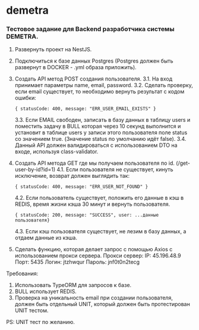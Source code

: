 # demetra

### Тестовое задание для Backend разработчика системы DEMETRA.

1. Развернуть проект на NestJS.
2. Подключиться к базе данных Postgres (Postgres должен быть развернут в DOCKER - .yml образа приложить).

3. Создать API метод POST создания пользователя.
   3.1. На вход принимает параметры name, email, password.
   3.2. Сделать проверку, если email существует, то необходимо вернуть результат с кодом ошибки:

   `{ statusCode: 400, message: "ERR_USER_EMAIL_EXISTS" }`

   3.3. Если EMAIL свободен, записать в базу данных в таблицу users и поместить задачу в BULL которая через 10 секунд выполнится и установит в таблице users у записи этого пользователя поле status со значением true. (Значение status по умолчанию идёт false).
   3.4. Данный API должен валидироваться с использованием DTO на входе, используя class-validator.

4. Создать API метода GET где мы получаем пользователя по id. (/get-user-by-id?id=1)
   4.1. Если пользователя не существует, кинуть исключение, возврат должен выглядить так:

   `{ statusCode: 400, message: "ERR_USER_NOT_FOUND" }`

   4.2. Если пользователь существует, положить его данные в кэш в REDIS, время жизни кэша 30 минут и вернуть пользователя.

   `{ statusCode: 200, message: "SUCCESS", user: ...данные пользователя}`

   4.3. Если кэш пользователя существует, не лезим в базу данных, а отдаем данные из кэша.

5. Сделать функцию, которая делает запрос с помощью Axios с использованием прокси сервера.
   Прокси сервер:
   IP: 45.196.48.9
   Порт: 5435
   Логин: jtzhwqur
   Пароль: jnf0t0n2tecg

Требования:

1. Использовать TypeORM для запросов к базе.
2. BULL использует REDIS.
3. Проверка на уникальность email при создании пользователя, должен быть отдельный UNIT, который должен быть протестирован UNIT тестом.

PS: UNIT тест по желанию.
